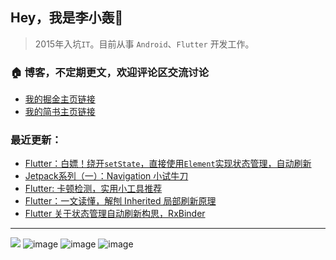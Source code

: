 ## Hey，我是李小轰🔅

> 2015年入坑`IT`。目前从事 `Android`、`Flutter` 开发工作。

### 🏠 博客，不定期更文，欢迎评论区交流讨论

+ [我的掘金主页链接](https://juejin.cn/user/3157453124930039) 
+ [我的简书主页链接](https://www.jianshu.com/u/5730e5049f21) 

### 最近更新：

<!-- BLOG-POST-LIST:START -->
- [Flutter：白嫖！绕开`setState`，直接使用`Element`实现状态管理，自动刷新](https://juejin.cn/post/7017697466115948551)
- [Jetpack系列（一）：Navigation 小试牛刀](https://juejin.cn/post/7016987485993451557)
- [Flutter: 卡顿检测，实用小工具推荐](https://juejin.cn/post/7016602675538034719)
- [Flutter：一文读懂，解刨 Inherited 局部刷新原理](https://juejin.cn/post/7016596576722223118)
- [Flutter 关于状态管理自动刷新构思，RxBinder](https://juejin.cn/post/7012537281726644254)
<!-- BLOG-POST-LIST:END -->

***
![](https://img.shields.io/badge/Android-3DDC84?style=for-the-badge&logo=android&logoColor=white) ![image](https://img.shields.io/badge/Dart-0175C2?style=for-the-badge&logo=dart&logoColor=white) ![image](https://img.shields.io/badge/Kotlin-0095D5?&style=for-the-badge&logo=kotlin&logoColor=white) ![image](https://img.shields.io/badge/Flutter-02569B?style=for-the-badge&logo=flutter&logoColor=white) 

